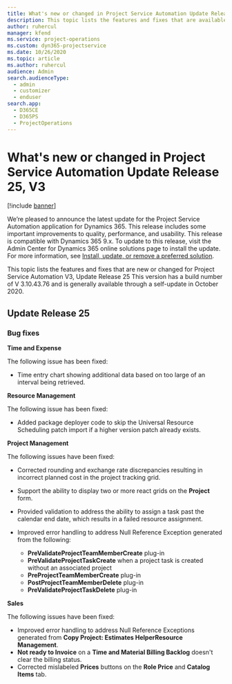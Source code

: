 ```yaml
---
title: What's new or changed in Project Service Automation Update Release 25, V3
description: This topic lists the features and fixes that are available in Project Service Automation Update Release 25, V3.
author: ruhercul
manager: kfend
ms.service: project-operations
ms.custom: dyn365-projectservice
ms.date: 10/26/2020
ms.topic: article
ms.author: ruhercul
audience: Admin
search.audienceType: 
  - admin
  - customizer
  - enduser
search.app: 
  - D365CE
  - D365PS
  - ProjectOperations
---
```


# What's new or changed in Project Service Automation Update Release 25, V3

[!include [banner](../includes/psa-now-project-operations.md)]

We’re pleased to announce the latest update for the Project Service Automation application for Dynamics 365. This release includes some important improvements to quality, performance, and usability. This release is compatible with Dynamics 365 9.x. To update to this release, visit the Admin Center for Dynamics 365 online solutions page to install the update. For more information, see [Install, update, or remove a preferred solution](https://docs.microsoft.com/power-platform/admin/install-remove-preferred-solution).

This topic lists the features and fixes that are new or changed for Project Service Automation V3, Update Release 25 This version has a build number of V 3.10.43.76 and is generally available through a self-update in October 2020.

## Update Release 25

### Bug fixes

**Time and Expense**

The following issue has been fixed:

- Time entry chart showing additional data based on too large of an interval being retrieved.

**Resource Management**

The following issue has been fixed:

- Added package deployer code to skip the Universal Resource Scheduling patch import if a higher version patch already exists.

**Project Management**

The following issues have been fixed:

- Corrected rounding and exchange rate discrepancies resulting in incorrect planned cost in the project tracking grid.
- Support the ability to display two or more react grids on the **Project** form.
- Provided validation to address the ability to assign a task past the calendar end date, which results in a failed resource assignment.
- Improved error handling to address Null Reference Exception generated from the following:

    - **PreValidateProjectTeamMemberCreate** plug-in
    - **PreValidateProjectTaskCreate** when a project task is created without an associated project
    - **PreProjectTeamMemberCreate** plug-in
    - **PostProjectTeamMemberDelete** plug-in
    - **PreValidateProjectTaskDelete** plug-in

**Sales**

The following issues have been fixed:

- Improved error handling to address Null Reference Exceptions generated from **Copy Project: Estimates HelperResource Management**.
- **Not ready to Invoice** on a **Time and Material Billing Backlog** doesn't clear the billing status.
- Corrected mislabeled **Prices** buttons on the **Role Price** and **Catalog Items** tab.
